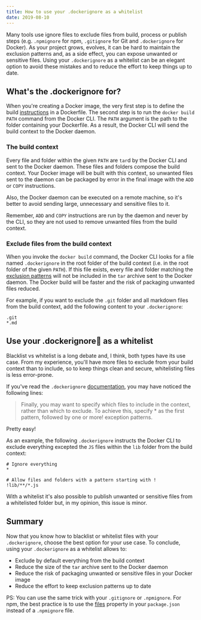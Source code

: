 ```yaml
---
title: How to use your .dockerignore as a whitelist
date: 2019-08-10
---
```


Many tools use ignore files to exclude files from build, process or publish steps (e.g. `.npmignore` for
npm, `.gitignore` for Git and `.dockerignore` for Docker). As your project grows, evolves, it can be hard to maintain
the exclusion patterns and, as a side effect, you can expose unwanted or sensitive files. Using your `.dockerignore` as
a whitelist can be an elegant option to avoid these mistakes and to reduce the effort to keep things up to date.

## What's the .dockerignore for?

When you're creating a Docker image, the very first step is to define the build [instructions][1] in a Dockerfile. The
second step is to run the `docker build PATH` command from the Docker CLI. The `PATH` argument is the path to the folder
containing your Dockerfile. As a result, the Docker CLI will send the build context to the Docker daemon.

### The build context

Every file and folder within the given `PATH` are `tar`d by the Docker CLI and sent to the Docker daemon. These files
and folders compose the build context. Your Docker image will be built with this context, so unwanted files sent to the
daemon can be packaged by error in the final image with the `ADD` or `COPY` instructions.

Also, the Docker daemon can be executed on a remote machine, so it's better to avoid sending large, unnecessary and
sensitive files to it.

Remember, `ADD` and `COPY` instructions are run by the daemon and never by the CLI, so they are not used to remove
unwanted files from the build context.

### Exclude files from the build context

When you invoke the `docker build` command, the Docker CLI looks for a file named `.dockerignore` in the root folder of
the build context (i.e. in the root folder of the given `PATH`). If this file exists, every file and folder matching
the [exclusion patterns][3] will not be included in the `tar` archive sent to the Docker daemon. The Docker build will
be faster and the risk of packaging unwanted files reduced.

For example, if you want to exclude the `.git` folder and all markdown files from the build context, add the following
content to your `.dockerignore`:

```
.git
*.md
```

## Use your .dockerignore as a whitelist

Blacklist vs whitelist is a long debate and, I think, both types have its use case. From my experience, you'll have more
files to exclude from your build context than to include, so to keep things clean and secure, whitelisting files is less
error-prone.

If you've read the `.dockerignore` [documentation][3], you may have noticed the following lines:

> Finally, you may want to specify which files to include in the context, rather than which to exclude. To achieve this, specify \* as the first pattern, followed by one or more! exception patterns.

Pretty easy!

As an example, the following `.dockerignore` instructs the Docker CLI to exclude everything excepted the `JS` files
within the `lib` folder from the build context:

```
# Ignore everything
*

# Allow files and folders with a pattern starting with !
!lib/**/*.js
```

With a whitelist it's also possible to publish unwanted or sensitive files from a whitelisted folder but, in my opinion,
this issue is minor.

## Summary

Now that you know how to blacklist or whitelist files with your `.dockerignore`, choose the best option for your use
case. To conclude, using your `.dockerignore` as a whitelist allows to:

- Exclude by default everything from the build context
- Reduce the size of the `tar` archive sent to the Docker daemon
- Reduce the risk of packaging unwanted or sensitive files in your Docker image
- Reduce the effort to keep exclusion patterns up to date

PS: You can use the same trick with your `.gitignore` or `.npmignore`. For npm, the best practice is to use
the [files][4] property in your `package.json` instead of a `.npmignore` file.

[1]: https://docs.docker.com/engine/reference/builder/

[2]: https://golang.org/pkg/path/filepath/#Match

[3]: https://docs.docker.com/engine/reference/builder/#dockerignore-file

[4]: https://docs.npmjs.com/files/package.json#files
